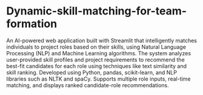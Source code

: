# Dynamic-skill-matching-for-team-formation
An AI-powered web application built with Streamlit that intelligently matches individuals to project roles
based on their skills, using Natural Language Processing (NLP) and Machine Learning algorithms.
The system analyzes user-provided skill profiles and project requirements to recommend the best-fit candidates
for each role using techniques like text similarity and skill ranking.
Developed using Python, pandas, scikit-learn, and NLP libraries such as NLTK and spaCy.
Supports multiple role inputs, real-time matching, and displays ranked candidate-role recommendations.
